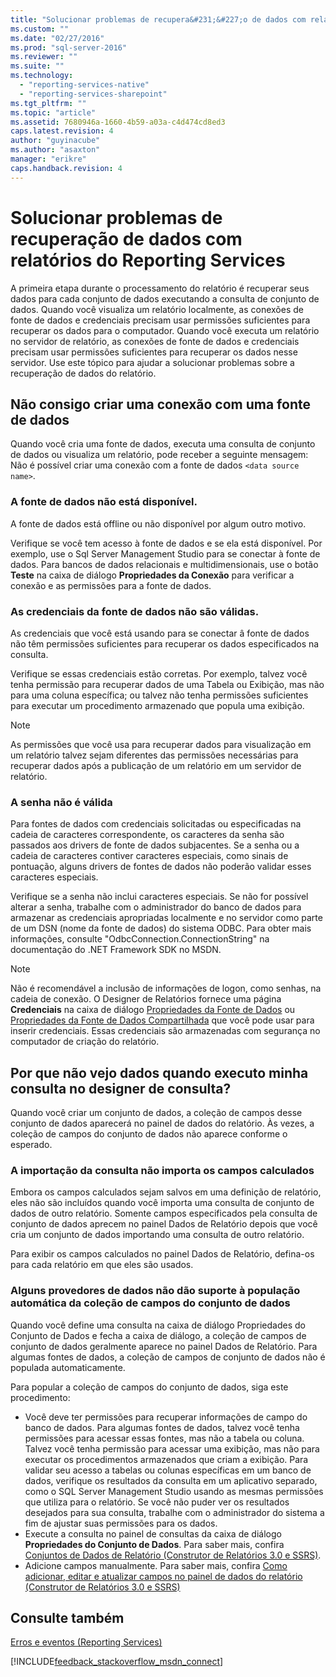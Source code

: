 ```yaml
---
title: "Solucionar problemas de recupera&#231;&#227;o de dados com relat&#243;rios do Reporting Services | Microsoft Docs"
ms.custom: ""
ms.date: "02/27/2016"
ms.prod: "sql-server-2016"
ms.reviewer: ""
ms.suite: ""
ms.technology: 
  - "reporting-services-native"
  - "reporting-services-sharepoint"
ms.tgt_pltfrm: ""
ms.topic: "article"
ms.assetid: 7680946a-1660-4b59-a03a-c4d474cd8ed3
caps.latest.revision: 4
author: "guyinacube"
ms.author: "asaxton"
manager: "erikre"
caps.handback.revision: 4
---
```

# Solucionar problemas de recupera&#231;&#227;o de dados com relat&#243;rios do Reporting Services
A primeira etapa durante o processamento do relatório é recuperar seus dados para cada conjunto de dados executando a consulta de conjunto de dados. Quando você visualiza um relatório localmente, as conexões de fonte de dados e credenciais precisam usar permissões suficientes para recuperar os dados para o computador. Quando você executa um relatório no servidor de relatório, as conexões de fonte de dados e credenciais precisam usar permissões suficientes para recuperar os dados nesse servidor. Use este tópico para ajudar a solucionar problemas sobre a recuperação de dados do relatório.   
  
## Não consigo criar uma conexão com uma fonte de dados  
Quando você cria uma fonte de dados, executa uma consulta de conjunto de dados ou visualiza um relatório, pode receber a seguinte mensagem: Não é possível criar uma conexão com a fonte de dados `<data source name>`.   
    
### A fonte de dados não está disponível.  
A fonte de dados está offline ou não disponível por algum outro motivo.   
  
Verifique se você tem acesso à fonte de dados e se ela está disponível. Por exemplo, use o Sql Server Management Studio para se conectar à fonte de dados. Para bancos de dados relacionais e multidimensionais, use o botão **Teste** na caixa de diálogo **Propriedades da Conexão** para verificar a conexão e as permissões para a fonte de dados.   
  
### As credenciais da fonte de dados não são válidas.  
As credenciais que você está usando para se conectar â fonte de dados não têm permissões suficientes para recuperar os dados especificados na consulta.  
  
Verifique se essas credenciais estão corretas. Por exemplo, talvez você tenha permissão para recuperar dados de uma Tabela ou Exibição, mas não para uma coluna específica; ou talvez não tenha permissões suficientes para executar um procedimento armazenado que popula uma exibição.   
  
> [!NOTE]  
> As permissões que você usa para recuperar dados para visualização em um relatório talvez sejam diferentes das permissões necessárias para recuperar dados após a publicação de um relatório em um servidor de relatório.   
  
### A senha não é válida  
Para fontes de dados com credenciais solicitadas ou especificadas na cadeia de caracteres correspondente, os caracteres da senha são passados aos drivers de fonte de dados subjacentes. Se a senha ou a cadeia de caracteres contiver caracteres especiais, como sinais de pontuação, alguns drivers de fontes de dados não poderão validar esses caracteres especiais.   
  
Verifique se a senha não inclui caracteres especiais. Se não for possível alterar a senha, trabalhe com o administrador do banco de dados para armazenar as credenciais apropriadas localmente e no servidor como parte de um DSN (nome da fonte de dados) do sistema ODBC. Para obter mais informações, consulte "OdbcConnection.ConnectionString" na documentação do .NET Framework SDK no MSDN.   
  
> [!NOTE]  
>Não é recomendável a inclusão de informações de logon, como senhas, na cadeia de conexão. O Designer de Relatórios fornece uma página **Credenciais** na caixa de diálogo [Propriedades da Fonte de Dados](Data%20Source%20Properties%20Dialog%20Box,%20General%20(Report%20Builder).xml) ou [Propriedades da Fonte de Dados Compartilhada](Shared%20Data%20Source%20Properties%20Dialog%20Box,%20Credentials.xml) que você pode usar para inserir credenciais. Essas credenciais são armazenadas com segurança no computador de criação do relatório.  
  
## Por que não vejo dados quando executo minha consulta no designer de consulta?  
Quando você criar um conjunto de dados, a coleção de campos desse conjunto de dados aparecerá no painel de dados do relatório. Às vezes, a coleção de campos do conjunto de dados não aparece conforme o esperado.   
  
### A importação da consulta não importa os campos calculados  
  
Embora os campos calculados sejam salvos em uma definição de relatório, eles não são incluídos quando você importa uma consulta de conjunto de dados de outro relatório. Somente campos especificados pela consulta de conjunto de dados aprecem no painel Dados de Relatório depois que você cria um conjunto de dados importando uma consulta de outro relatório.   
  
Para exibir os campos calculados no painel Dados de Relatório, defina-os para cada relatório em que eles são usados.   
  
### Alguns provedores de dados não dão suporte à população automática da coleção de campos do conjunto de dados  
Quando você define uma consulta na caixa de diálogo Propriedades do Conjunto de Dados e fecha a caixa de diálogo, a coleção de campos de conjunto de dados geralmente aparece no painel Dados de Relatório. Para algumas fontes de dados, a coleção de campos de conjunto de dados não é populada automaticamente.   
  
Para popular a coleção de campos do conjunto de dados, siga este procedimento:  
* Você deve ter permissões para recuperar informações de campo do banco de dados. Para algumas fontes de dados, talvez você tenha permissões para acessar essas fontes, mas não a tabela ou coluna. Talvez você tenha permissão para acessar uma exibição, mas não para executar os procedimentos armazenados que criam a exibição. Para validar seu acesso a tabelas ou colunas específicas em um banco de dados, verifique os resultados da consulta em um aplicativo separado, como o SQL Server Management Studio usando as mesmas permissões que utiliza para o relatório. Se você não puder ver os resultados desejados para sua consulta, trabalhe com o administrador do sistema a fim de ajustar suas permissões para os dados.   
* Execute a consulta no painel de consultas da caixa de diálogo **Propriedades do Conjunto de Dados**. Para saber mais, confira [Conjuntos de Dados de Relatório (Construtor de Relatórios 3.0 e SSRS)](../../reporting-services/report-data/report-datasets-ssrs.md).  
* Adicione campos manualmente. Para saber mais, confira [Como adicionar, editar e atualizar campos no painel de dados do relatório (Construtor de Relatórios 3.0 e SSRS)](../../reporting-services/report-data/add-edit-refresh-fields-in-the-report-data-pane-report-builder-and-ssrs.md)   
  
## Consulte também  
[Erros e eventos (Reporting Services)](../../reporting-services/troubleshooting/errors-and-events-reference-reporting-services.md)  
  
  

[!INCLUDE[feedback_stackoverflow_msdn_connect](../../includes/feedback-stackoverflow-msdn-connect.md)]
